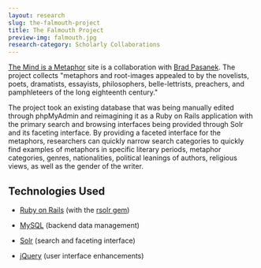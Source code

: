 ```yaml
---
layout: research
slug: the-falmouth-project
title: The Falmouth Project
preview-img: falmouth.jpg
research-category: Scholarly Collaborations
---
```


[The Mind is a Metaphor](http://metaphors.lib.virginia.edu) site is a collaboration with [Brad Pasanek](http://www.engl.virginia.edu/faculty/pasanek_brad.shtml). The project collects "metaphors and root-images appealed to by the novelists, poets, dramatists, essayists, philosophers, belle-lettrists, preachers, and pamphleteers of the long eighteenth century."

The project took an existing database that was being manually edited through phpMyAdmin and reimagining it as a Ruby on Rails application with the primary search and browsing interfaces being provided through Solr and its faceting interface. By providing a faceted interface for the metaphors, researchers can quickly narrow search categories to quickly find examples of metaphors in specific literary periods, metaphor categories, genres, nationalities, political leanings of authors, religious views, as well as the gender of the writer.


## Technologies Used





	
  * [Ruby on Rails](http://rubyonrails.org/) (with the [rsolr gem](http://github.com/mwmitchell/rsolr))

	
  * [MySQL](http://www.mysql.com/) (backend data management)

	
  * [Solr](http://lucene.apache.org/solr/) (search and faceting interface)

	
  * [jQuery](http://jquery.com/) (user interface enhancements)



